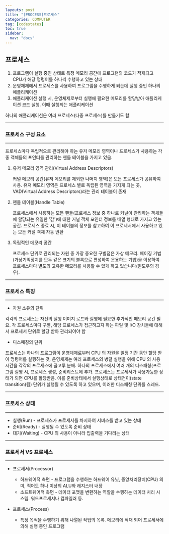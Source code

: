 ```yaml
---
layouts: post
title: "[PROCESS]프로세스"
categories: COMPUTER
tag: [codestates]
toc: true
sidebar:
  nav: "docs"
---
```


## 프로세스

1. 프로그램이 실행 중인 상태로 특정 메모리 공간에 프로그램의 코드가 적재되고 CPU가 해당 명령어를 하나씩 수행하고 있는 상태
2. 운영체제에서 프로세스를 사용하여 프로그램을 수행하게 되는데 실행 중인 하나의 애플리케이션
3. 애플리케이션 실행 시, 운영체제로부터 실행에 필요한 메모리를 할당받아 애플리케이션 코드 실행. 이때 실행되는 애플리케이션

하나의 애플리케이션은 여러 프로세스(다중 프로세스)를 만들기도 함

---

### 프로세스 구성 요소

---

프로세스마다 독립적으로 관리해야 하는 유저 메모리 영역이나 프로세스가 사용하는 각종 객체들의 포인터를 관리하는 핸들 테이블을 가지고 있음.

1. 유저 메모리 영역 관리(Virtual Address Descriptors)

   커널 메모리 공간(유저 메모리를 제외한 나머지 영역)은 모든 프로세스가 공유하여 사용. 유저 메모리 영역은 프로세스 별로 독립된 영역을 가지게 되는 곳, VAD(Virtual Address Descriptors)라는 관리 테이블이 존재

2. 핸들 테이블(Handle Table)

   프로세스에서 사용하는 모든 핸들(프로세스 정보 중 하나로 커널이 관리하는 객체들에 할당되는 유일한 '값')에 대한 커널 객체 포인터 정보를 배열 형태로 가지고 있는 공간. 프로세스 종료 시, 이 테이블의 정보를 참고하여 이 프로세서에서 사용하고 있는 모든 커널 객체 자동 반환

3. 독립적인 메모리 공간

   프로세스 단위로 관리되는 자원 중 가장 중요한 구별점은 가상 메모리. 페이징 기법(가상기억장치를 모두 같은 크기의 블록으로 편성하여 운용하는 기법)을 이용하여 프로세스마다 별도의 고유한 메모리를 사용할 수 있게 하고 있습니다(윈도우의 경우).

---

### 프로세스 특징

---

- 자원 소유의 단위

각각의 프로세스는 자신의 실행 이미지 로드와 실행에 필요한 추가적인 메모리 공간 필요. 각 프로세스마다 구별, 해당 프로세스가 접근하고자 하는 파일 및 I/O 장치들에 대해서 프로세서 단위로 할당 받아 관리되어야 함

- 디스패칭의 단위

프로세스는 하나의 프로그램이 운영체제로부터 CPU 의 자원을 일정 기간 동안 할당 받아 명령어를 실행하는 것, 운영체제는 여러 프로세스의 병렬 실행을 위해 CPU 의 사용 시간을 각각의 프로세스에 골고루 분배. 하나의 프로세스에서 여러 개의 디스패칭(프로그램 실행 시, 프로세스 생성, 준비리스트에 추가. 프로세스는 프로세서가 사용가능한 상태가 되면 CPU를 할당받음. 이를 준비상태에서 실행상태로 상태전이(state transition)됨) 단위가 실행될 수 있도록 하고 있으며, 이러한 디스패칭 단위를 스레드.

---

### 프로세스 상태

---

- 실행(Run) - 프로세스가 프로세서를 차지하여 서비스를 받고 있는 상태
- 준비(Ready) - 실행될 수 있도록 준비 상태
- 대기(Waiting) - CPU 의 사용이 아니라 입출력을 기다리는 상태

---

### 프로세서 VS 프로세스

---

- 프로세서(Processor)

  - 하드웨어적 측면 - 프로그램을 수행하는 하드웨어 유닛, 중앙처리장치(CPU) 의미, 적어도 하나 이상의 ALU와 레지스터 내장
  - 소프트웨어적 측면 - 데이터 포맷을 변환하는 역할을 수행하는 데이터 처리 시스템. 워드프로세서나 컴파일러 등.

- 프로세스(Process)
  - 특정 목적을 수행하기 위해 나열된 작업의 목록. 메모리에 적재 되어 프로세서에 의해 실행 중인 프로그램
